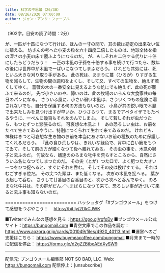 ```yaml
---
title: 科学の不思議（26/30）
date: 08/26/2020 07:00:00
author: ジャン・アンリ・ファーブル
---
```


（902字。目安の読了時間：2分）

が、一匹が十匹になつて行けば、ほんの一寸の間で、其の数は勘定の出来ない位に殖える。
坊さんの考へた小麦の粒を六十四度二倍したものは、地球全体を指の深さの小麦の床で覆ふようになるのだ。
が、もしそれを二倍する代りに十倍にしたらどうだらう！　一匹の木虱の子孫を十倍する事を続けて行つたら、数年の後には世界中が木虱で一ぱいになつてしまふだらう。
けれども其処には、死といふ大きな刈り取り手がある。
此の死は、あまりに蔓（ひろが）りすぎる生物を減らして、生物の間の調和をよくし、そして又、すべての生物を、絶えず若くしてゆく。
薔薇の木の一番安全に見えるような処にでも絶えず、此の死が襲ふて来るのだ。
先づ小さいのや、弱いのは、此の牧場のいろんな大食家共の毎日のパンになる。
さういふ風に、小さい弱い木虱は、さういくつもの危険に曝されないでも、自分を保護する何の方法もないのだ。
小鳥が其の鋭い眼で木虱で出来たしみを見つけ出すが早いか、ひつさらつて、まるでアペタイザでもたべるやうに、一ぺんに幾百もそれをのんでしまふ。
そして若しそれが虫だつたら、もつとずつと慾張るのだ。
可哀想な木虱よ！　あの恐ろしい虫は、お前をたべて生きてゐるやうに、特別につくられて生れて来てゐるのだ。
けれども、神様はきつと可哀想な生き物のお前を本当にあぶないお前の種族のために保護してくれるだらう。
『此の食ひ荒しやは、きれいな緑色で、背中に白い筋をもつてゐて、そして前の方が細くなつて後へ脹れてゐる。
その虫の事を、木虱の獅子と云ふのだ。
何故なら、蟻達ののろまな牝牛を荒らすところから、自然にさういふ名になつてしまつたのだ。
その尖（とが）つた口で、よく肥つた大きい一つをひつ捉へると、すぐにそれを呑む。
そしてその皮は投げすてる。
それはむごすぎる位だ。
その尖つた頭は、また低くなる。
次ぎの木虱を捉へる。
葉から起して呑む。
さうして廿番目の百番目のと、次から次へと呑んでゆく。
のろまな牝牛共は、その群がだん／＼まばらになつて来て、恐ろしい事が近づいて来ると云ふ事も知らないのだ。

=========================
ハッシュタグ「#ブンゴウメール」をつけて感想をつぶやこう！　
https://bit.ly/2DkCJWK

■Twitterでみんなの感想を見る：https://goo.gl/rgfoDv
■ブンゴウメール公式サイト：https://bungomail.com
■青空文庫でこの作品を読む：https://www.aozora.gr.jp/cards/001049/files/4920_40113.html
■運営へのご支援はこちら： https://www.buymeacoffee.com/bungomail
■月末まで一時的に配信を停止： https://forms.gle/d2gZZBtbeAEdXySW9

-------
配信元: ブンゴウメール編集部
NOT SO BAD, LLC.
Web: https://bungomail.com
配信停止：[unsubscribe]

